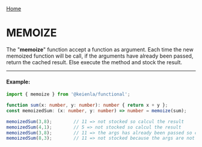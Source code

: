 [Home](./../../README.md)

# MEMOIZE

The "**memoize**" function accept a function as argument. Each time the new memoized function will be call, if the arguments have already been passed, return the cached result. Else execute the method and stock the result.

--------------
#### Example:
``` typescript
import { memoize } from '@keienla/functional';

function sum(x: number, y: number): number { return x + y };
const memoizedSum: (x: number, y: number) => number = memoize(sum);

memoizedSum(3,8);        // 11 => not stocked so calcul the result
memoizedSum(4,1);        // 5 => not stocked so calcul the result
memoizedSum(3,8);        // 11 => the args has already been passed so calcul the result !
memoizedSum(8,3);        // 11 => not stocked because the args are not in the same order.
```
